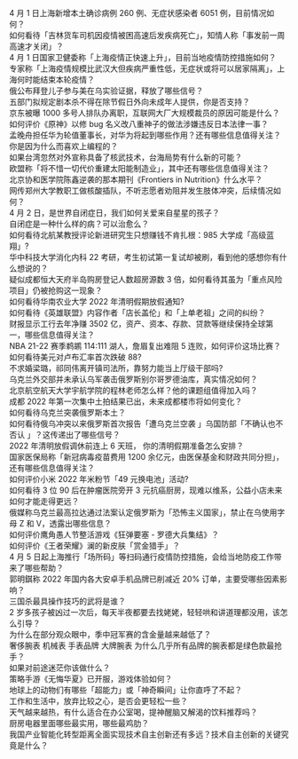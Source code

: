 4 月 1 日上海新增本土确诊病例 260 例、无症状感染者 6051 例，目前情况如何？  
如何看待「吉林货车司机因疫情被困高速后发疾病死亡」，知情人称「事发前一周高速才关闭」？  
4 月 1 日国家卫健委称「上海疫情正快速上升」，目前当地疫情防控措施如何？  
专家称「上海疫情规模比武汉大但疾病严重性低，无症状或将可以居家隔离」，上海何时能结束本轮疫情？  
俄公布拜登儿子参与美在乌实验证据，释放了哪些信号？  
五部门拟规定剧本杀不得在除节假日外向未成年人提供，你是否支持？  
京东被曝 1000 多号人排队办离职，互联网大厂大规模裁员的原因可能是什么？  
如何评价《原神》以修 bug 名义改八重神子的做法涉嫌违反日本法律一事？  
孟晚舟担任华为轮值董事长，对华为将起到哪些作用？还有哪些信息值得关注？  
你是因为什么而喜欢上编程的？  
如果台湾忽然对外宣称具备了核武技术，台海局势有什么新的可能？  
欧盟称「将不惜一切代价重建太阳能制造业」，其中还有哪些信息值得关注？  
北京协和医学院陈鑫逆袭的那本期刊《Frontiers in Nutrition》什么水平？  
网传郑州大学教职工做核酸插队，不听志愿者劝阻并发生肢体冲突，后续情况如何？  
4 月 2 日，是世界自闭症日，我们如何关爱来自星星的孩子？  
自闭症是一种什么样的病？可以治愈么？  
如何看待北航某教授评论新进研究生只想赚钱不肯扎根：985 大学成「高级蓝翔」?  
华中科技大学消化内科 22 考研，考生初试第一复试却被刷，看到他的感想你有什么想说的？  
疑似成都恒大天府半岛购房登记人数超房源数 3 倍，如何看待其虽为「重点风险项目」仍被抢购这一现象？  
如何看待华南农业大学 2022 年清明假期放假通知?  
如何看待《英雄联盟》内容作者「店长盖伦」和「上单老祖」之间的纠纷？  
财报显示工行去年净赚 3502 亿，资产、资本、存款、贷款等继续保持全球第一，哪些信息值得关注？  
NBA 21-22 赛季鹈鹕 114:111 湖人，詹眉复出难阻 5 连败，如何评价这场比赛？  
如何看待美元对卢布汇率首次跌破 88?  
不求婚梁璐，祁同伟离开镇司法所，靠努力能当上厅级干部吗?  
乌克兰外交部并未承认乌军袭击俄罗斯别尔哥罗德油库，真实情况如何？  
北京航空航天大学宇航学院的程林老师怎么样？他的课题组值得加入吗？  
成都 2022 年第一次集中土拍结果已出，未来成都楼市将如何变化？  
如何看待乌克兰突袭俄罗斯本土？  
如何看待俄乌冲突以来俄罗斯首次报告「遭乌克兰空袭 」乌国防部「不确认也不否认 」？这传递出了哪些信号？  
2022 年清明放假调休前连上 6 天班， 你的清明假期准备怎么安排？  
国家医保局称「新冠病毒疫苗费用 1200 余亿元，由医保基金和财政共同分担」，还有哪些信息值得关注？  
如何评价小米 2022 年米粉节「49 元换电池」活动?  
如何看待 3 位 90 后在肿瘤医院旁开 3 元抗癌厨房，现难以维系，公益小店未来如何才能走得更远？  
俄媒称乌克兰最高拉达通过法案认定俄罗斯为「恐怖主义国家」，禁止在乌使用字母 Z 和 V，透露出哪些信息？  
如何评价鹰角愚人节整活游戏《狂弹要塞 - 罗德大兵集结》？  
如何评价《王者荣耀》澜的新皮肤「赏金猎手」？  
4 月 5 日起上海推行「场所码」等扫码通行疫情防控措施，会给当地防疫工作带来了哪些帮助？  
郭明錤称 2022 年国内各大安卓手机品牌已削减近 20% 订单，主要受哪些因素影响？  
三国杀最具操作技巧的武将是谁？  
2 岁多孩子被凶过一次后，每天半夜都要去找姥姥，轻轻哄和讲道理都没用，该怎么引导？  
为什么在部分观众眼中，季中冠军赛的含金量越来越低了？  
奢侈腕表 机械表 手表品牌 大牌腕表 为什么几乎所有品牌的腕表都是绿色款最抢手？  
如果对前途迷茫你该做什么？  
策略手游《无悔华夏》已开服，游戏体验如何？  
地球上的动物们有哪些「超能力」或「神奇瞬间」让你直呼了不起？  
工作和生活中，放弃比较之心，是否会更轻松一些？  
天气越来越热，有什么适合在办公室喝，提神醒脑又解渴的饮料推荐吗？  
厨房电器里面哪些最实用，哪些最鸡肋？  
我国产业智能化转型距离全面实现技术自主创新还有多远？技术自主创新的关键究竟是什么？  
